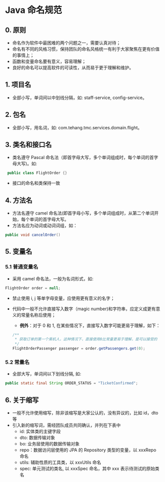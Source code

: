 # Java 命名规范

## 0. 原则

- 命名作为软件中最困难的两个问题之一，需要认真对待；
- 命名有不同的风格习惯，保持团队的命名风格统一有利于大家聚焦在更有价值的事情上；
- 函数和变量命名要有意义，容易理解；
- 良好的命名可以提高软件的可读性，从而易于更于理解和维护。

## 1. 项目名

- 全部小写，单词间以中划线分隔，如: staff-service, config-service。

## 2. 包名

- 全部小写，用名词，如: com.tehang.tmc.services.domain.flight。

## 3. 类名和接口名

- 类名遵守 Pascal 命名法（即首字母大写，多个单词组成时，每个单词的首字母大写)。如:

```java
 public class FlightOrder {}
```

- 接口的命名和类保持一致

## 4. 方法名

- 方法名遵守 camel 命名法(即首字母小写，多个单词组成时，从第二个单词开始，每个单词的首字母大写。
- 方法名应为动词或动词词组，如：

```java
public void cancelOrder()
```

## 5. 变量名

### 5.1 普通变量名

- 采用 camel 命名法，一般为名词形式，如:

```java
FlightOrder order = null;
```

- 禁止使用 i, j 等单字母变量，应使用更有意义的名字；
- 代码中一般不允许直接写入数字（magic number)和字符串，应定义成更有意义的常量名称后使用；

  - **例外**：对于 0 和 1, 在某些情况下，直接写入数字可能更易于理解，如下：

  ```java
  /**
   * 获取订单的第一个乘机人，这种情况下，直接使用0比常量更易于理解，是可以接受的
   */
  FlightOrderPassenger passenger = order.getPassengers.get(0);
  ```

### 5.2 常量名

- 全部大写，单词间以下划线分隔, 如:

```java
public static final String ORDER_STATUS = "TicketConfirmed";
```

## 6. 关于缩写

- 一般不允许使用缩写，除非该缩写是大家公认的，没有异议的，比如 id，dto 等
- 引入新的缩写词，需经团队成员共同确认，并列在下表中
  - id: 实体类的主键字段
  - dto: 数据传输对象
  - bo: 业务层使用的数据传输对象
  - repo：数据访问层使用的 JPA 的 Repository 类型的变量，以 xxxRepo 命名
  - utils: 辅助性质的工具类，以 xxxUtils 命名
  - spec: 单元测试的类名, 以 xxxSpec 命名，其中 xxx 表示待测试的原始类名
